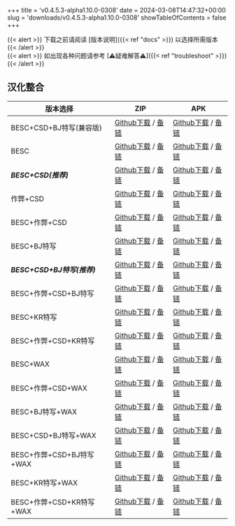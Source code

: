 
+++
title = 'v0.4.5.3-alpha1.10.0-0308'
date = 2024-03-08T14:47:32+00:00
slug = 'downloads/v0.4.5.3-alpha1.10.0-0308'
showTableOfContents = false
+++

{{< alert >}}
下载之前请阅读 [版本说明]({{< ref "docs" >}}) 以选择所需版本
{{< /alert >}}
<br>
{{< alert >}}
如出现各种问题请参考 [⚠疑难解答⚠]({{< ref "troubleshoot" >}})
{{< /alert >}}

## 汉化整合

|         版本选择          |                                                                                                                                                                              ZIP                                                                                                                                                                               |                                                                                                                                                                              APK                                                                                                                                                                               |
|---------------------------|----------------------------------------------------------------------------------------------------------------------------------------------------------------------------------------------------------------------------------------------------------------------------------------------------------------------------------------------------------------|----------------------------------------------------------------------------------------------------------------------------------------------------------------------------------------------------------------------------------------------------------------------------------------------------------------------------------------------------------------|
|BESC+CSD+BJ特写(兼容版)    |[Github下载](https://github.com/DoL-Lyra/Lyra/releases/download/v0.4.5.3-alpha1.10.0-0308/DoL-0.4.5.3-Lyra-a1.10.0-polyfill-besc-cheat-csd-sideviewbj-0308.zip ) / [备链](https://ghfast.top/https://github.com/DoL-Lyra/Lyra/releases/download/v0.4.5.3-alpha1.10.0-0308/DoL-0.4.5.3-Lyra-a1.10.0-polyfill-besc-cheat-csd-sideviewbj-0308.zip )|[Github下载](https://github.com/DoL-Lyra/Lyra/releases/download/v0.4.5.3-alpha1.10.0-0308/DoL-0.4.5.3-Lyra-a1.10.0-polyfill-besc-cheat-csd-sideviewbj-0308.apk ) / [备链](https://ghfast.top/https://github.com/DoL-Lyra/Lyra/releases/download/v0.4.5.3-alpha1.10.0-0308/DoL-0.4.5.3-Lyra-a1.10.0-polyfill-besc-cheat-csd-sideviewbj-0308.apk )|
|BESC                       |[Github下载](https://github.com/DoL-Lyra/Lyra/releases/download/v0.4.5.3-alpha1.10.0-0308/DoL-0.4.5.3-Lyra-a1.10.0-besc-0308.zip ) / [备链](https://ghfast.top/https://github.com/DoL-Lyra/Lyra/releases/download/v0.4.5.3-alpha1.10.0-0308/DoL-0.4.5.3-Lyra-a1.10.0-besc-0308.zip )                                                            |[Github下载](https://github.com/DoL-Lyra/Lyra/releases/download/v0.4.5.3-alpha1.10.0-0308/DoL-0.4.5.3-Lyra-a1.10.0-besc-0308.apk ) / [备链](https://ghfast.top/https://github.com/DoL-Lyra/Lyra/releases/download/v0.4.5.3-alpha1.10.0-0308/DoL-0.4.5.3-Lyra-a1.10.0-besc-0308.apk )                                                            |
|***BESC+CSD(推荐)***       |[Github下载](https://github.com/DoL-Lyra/Lyra/releases/download/v0.4.5.3-alpha1.10.0-0308/DoL-0.4.5.3-Lyra-a1.10.0-besc-csd-0308.zip ) / [备链](https://ghfast.top/https://github.com/DoL-Lyra/Lyra/releases/download/v0.4.5.3-alpha1.10.0-0308/DoL-0.4.5.3-Lyra-a1.10.0-besc-csd-0308.zip )                                                    |[Github下载](https://github.com/DoL-Lyra/Lyra/releases/download/v0.4.5.3-alpha1.10.0-0308/DoL-0.4.5.3-Lyra-a1.10.0-besc-csd-0308.apk ) / [备链](https://ghfast.top/https://github.com/DoL-Lyra/Lyra/releases/download/v0.4.5.3-alpha1.10.0-0308/DoL-0.4.5.3-Lyra-a1.10.0-besc-csd-0308.apk )                                                    |
|作弊+CSD                   |[Github下载](https://github.com/DoL-Lyra/Lyra/releases/download/v0.4.5.3-alpha1.10.0-0308/DoL-0.4.5.3-Lyra-a1.10.0-cheat-csd-0308.zip ) / [备链](https://ghfast.top/https://github.com/DoL-Lyra/Lyra/releases/download/v0.4.5.3-alpha1.10.0-0308/DoL-0.4.5.3-Lyra-a1.10.0-cheat-csd-0308.zip )                                                  |[Github下载](https://github.com/DoL-Lyra/Lyra/releases/download/v0.4.5.3-alpha1.10.0-0308/DoL-0.4.5.3-Lyra-a1.10.0-cheat-csd-0308.apk ) / [备链](https://ghfast.top/https://github.com/DoL-Lyra/Lyra/releases/download/v0.4.5.3-alpha1.10.0-0308/DoL-0.4.5.3-Lyra-a1.10.0-cheat-csd-0308.apk )                                                  |
|BESC+作弊+CSD              |[Github下载](https://github.com/DoL-Lyra/Lyra/releases/download/v0.4.5.3-alpha1.10.0-0308/DoL-0.4.5.3-Lyra-a1.10.0-besc-cheat-csd-0308.zip ) / [备链](https://ghfast.top/https://github.com/DoL-Lyra/Lyra/releases/download/v0.4.5.3-alpha1.10.0-0308/DoL-0.4.5.3-Lyra-a1.10.0-besc-cheat-csd-0308.zip )                                        |[Github下载](https://github.com/DoL-Lyra/Lyra/releases/download/v0.4.5.3-alpha1.10.0-0308/DoL-0.4.5.3-Lyra-a1.10.0-besc-cheat-csd-0308.apk ) / [备链](https://ghfast.top/https://github.com/DoL-Lyra/Lyra/releases/download/v0.4.5.3-alpha1.10.0-0308/DoL-0.4.5.3-Lyra-a1.10.0-besc-cheat-csd-0308.apk )                                        |
|BESC+BJ特写                |[Github下载](https://github.com/DoL-Lyra/Lyra/releases/download/v0.4.5.3-alpha1.10.0-0308/DoL-0.4.5.3-Lyra-a1.10.0-besc-sideviewbj-0308.zip ) / [备链](https://ghfast.top/https://github.com/DoL-Lyra/Lyra/releases/download/v0.4.5.3-alpha1.10.0-0308/DoL-0.4.5.3-Lyra-a1.10.0-besc-sideviewbj-0308.zip )                                      |[Github下载](https://github.com/DoL-Lyra/Lyra/releases/download/v0.4.5.3-alpha1.10.0-0308/DoL-0.4.5.3-Lyra-a1.10.0-besc-sideviewbj-0308.apk ) / [备链](https://ghfast.top/https://github.com/DoL-Lyra/Lyra/releases/download/v0.4.5.3-alpha1.10.0-0308/DoL-0.4.5.3-Lyra-a1.10.0-besc-sideviewbj-0308.apk )                                      |
|***BESC+CSD+BJ特写(推荐)***|[Github下载](https://github.com/DoL-Lyra/Lyra/releases/download/v0.4.5.3-alpha1.10.0-0308/DoL-0.4.5.3-Lyra-a1.10.0-besc-csd-sideviewbj-0308.zip ) / [备链](https://ghfast.top/https://github.com/DoL-Lyra/Lyra/releases/download/v0.4.5.3-alpha1.10.0-0308/DoL-0.4.5.3-Lyra-a1.10.0-besc-csd-sideviewbj-0308.zip )                              |[Github下载](https://github.com/DoL-Lyra/Lyra/releases/download/v0.4.5.3-alpha1.10.0-0308/DoL-0.4.5.3-Lyra-a1.10.0-besc-csd-sideviewbj-0308.apk ) / [备链](https://ghfast.top/https://github.com/DoL-Lyra/Lyra/releases/download/v0.4.5.3-alpha1.10.0-0308/DoL-0.4.5.3-Lyra-a1.10.0-besc-csd-sideviewbj-0308.apk )                              |
|BESC+作弊+CSD+BJ特写       |[Github下载](https://github.com/DoL-Lyra/Lyra/releases/download/v0.4.5.3-alpha1.10.0-0308/DoL-0.4.5.3-Lyra-a1.10.0-besc-cheat-csd-sideviewbj-0308.zip ) / [备链](https://ghfast.top/https://github.com/DoL-Lyra/Lyra/releases/download/v0.4.5.3-alpha1.10.0-0308/DoL-0.4.5.3-Lyra-a1.10.0-besc-cheat-csd-sideviewbj-0308.zip )                  |[Github下载](https://github.com/DoL-Lyra/Lyra/releases/download/v0.4.5.3-alpha1.10.0-0308/DoL-0.4.5.3-Lyra-a1.10.0-besc-cheat-csd-sideviewbj-0308.apk ) / [备链](https://ghfast.top/https://github.com/DoL-Lyra/Lyra/releases/download/v0.4.5.3-alpha1.10.0-0308/DoL-0.4.5.3-Lyra-a1.10.0-besc-cheat-csd-sideviewbj-0308.apk )                  |
|BESC+KR特写                |[Github下载](https://github.com/DoL-Lyra/Lyra/releases/download/v0.4.5.3-alpha1.10.0-0308/DoL-0.4.5.3-Lyra-a1.10.0-besc-sideviewkr-0308.zip ) / [备链](https://ghfast.top/https://github.com/DoL-Lyra/Lyra/releases/download/v0.4.5.3-alpha1.10.0-0308/DoL-0.4.5.3-Lyra-a1.10.0-besc-sideviewkr-0308.zip )                                      |[Github下载](https://github.com/DoL-Lyra/Lyra/releases/download/v0.4.5.3-alpha1.10.0-0308/DoL-0.4.5.3-Lyra-a1.10.0-besc-sideviewkr-0308.apk ) / [备链](https://ghfast.top/https://github.com/DoL-Lyra/Lyra/releases/download/v0.4.5.3-alpha1.10.0-0308/DoL-0.4.5.3-Lyra-a1.10.0-besc-sideviewkr-0308.apk )                                      |
|BESC+作弊+CSD+KR特写       |[Github下载](https://github.com/DoL-Lyra/Lyra/releases/download/v0.4.5.3-alpha1.10.0-0308/DoL-0.4.5.3-Lyra-a1.10.0-besc-cheat-csd-sideviewkr-0308.zip ) / [备链](https://ghfast.top/https://github.com/DoL-Lyra/Lyra/releases/download/v0.4.5.3-alpha1.10.0-0308/DoL-0.4.5.3-Lyra-a1.10.0-besc-cheat-csd-sideviewkr-0308.zip )                  |[Github下载](https://github.com/DoL-Lyra/Lyra/releases/download/v0.4.5.3-alpha1.10.0-0308/DoL-0.4.5.3-Lyra-a1.10.0-besc-cheat-csd-sideviewkr-0308.apk ) / [备链](https://ghfast.top/https://github.com/DoL-Lyra/Lyra/releases/download/v0.4.5.3-alpha1.10.0-0308/DoL-0.4.5.3-Lyra-a1.10.0-besc-cheat-csd-sideviewkr-0308.apk )                  |
|BESC+WAX                   |[Github下载](https://github.com/DoL-Lyra/Lyra/releases/download/v0.4.5.3-alpha1.10.0-0308/DoL-0.4.5.3-Lyra-a1.10.0-besc-wax-0308.zip ) / [备链](https://ghfast.top/https://github.com/DoL-Lyra/Lyra/releases/download/v0.4.5.3-alpha1.10.0-0308/DoL-0.4.5.3-Lyra-a1.10.0-besc-wax-0308.zip )                                                    |[Github下载](https://github.com/DoL-Lyra/Lyra/releases/download/v0.4.5.3-alpha1.10.0-0308/DoL-0.4.5.3-Lyra-a1.10.0-besc-wax-0308.apk ) / [备链](https://ghfast.top/https://github.com/DoL-Lyra/Lyra/releases/download/v0.4.5.3-alpha1.10.0-0308/DoL-0.4.5.3-Lyra-a1.10.0-besc-wax-0308.apk )                                                    |
|BESC+作弊+CSD+WAX          |[Github下载](https://github.com/DoL-Lyra/Lyra/releases/download/v0.4.5.3-alpha1.10.0-0308/DoL-0.4.5.3-Lyra-a1.10.0-besc-wax-cheat-csd-0308.zip ) / [备链](https://ghfast.top/https://github.com/DoL-Lyra/Lyra/releases/download/v0.4.5.3-alpha1.10.0-0308/DoL-0.4.5.3-Lyra-a1.10.0-besc-wax-cheat-csd-0308.zip )                                |[Github下载](https://github.com/DoL-Lyra/Lyra/releases/download/v0.4.5.3-alpha1.10.0-0308/DoL-0.4.5.3-Lyra-a1.10.0-besc-wax-cheat-csd-0308.apk ) / [备链](https://ghfast.top/https://github.com/DoL-Lyra/Lyra/releases/download/v0.4.5.3-alpha1.10.0-0308/DoL-0.4.5.3-Lyra-a1.10.0-besc-wax-cheat-csd-0308.apk )                                |
|BESC+BJ特写+WAX            |[Github下载](https://github.com/DoL-Lyra/Lyra/releases/download/v0.4.5.3-alpha1.10.0-0308/DoL-0.4.5.3-Lyra-a1.10.0-besc-wax-sideviewbj-0308.zip ) / [备链](https://ghfast.top/https://github.com/DoL-Lyra/Lyra/releases/download/v0.4.5.3-alpha1.10.0-0308/DoL-0.4.5.3-Lyra-a1.10.0-besc-wax-sideviewbj-0308.zip )                              |[Github下载](https://github.com/DoL-Lyra/Lyra/releases/download/v0.4.5.3-alpha1.10.0-0308/DoL-0.4.5.3-Lyra-a1.10.0-besc-wax-sideviewbj-0308.apk ) / [备链](https://ghfast.top/https://github.com/DoL-Lyra/Lyra/releases/download/v0.4.5.3-alpha1.10.0-0308/DoL-0.4.5.3-Lyra-a1.10.0-besc-wax-sideviewbj-0308.apk )                              |
|BESC+CSD+BJ特写+WAX        |[Github下载](https://github.com/DoL-Lyra/Lyra/releases/download/v0.4.5.3-alpha1.10.0-0308/DoL-0.4.5.3-Lyra-a1.10.0-besc-wax-csd-sideviewbj-0308.zip ) / [备链](https://ghfast.top/https://github.com/DoL-Lyra/Lyra/releases/download/v0.4.5.3-alpha1.10.0-0308/DoL-0.4.5.3-Lyra-a1.10.0-besc-wax-csd-sideviewbj-0308.zip )                      |[Github下载](https://github.com/DoL-Lyra/Lyra/releases/download/v0.4.5.3-alpha1.10.0-0308/DoL-0.4.5.3-Lyra-a1.10.0-besc-wax-csd-sideviewbj-0308.apk ) / [备链](https://ghfast.top/https://github.com/DoL-Lyra/Lyra/releases/download/v0.4.5.3-alpha1.10.0-0308/DoL-0.4.5.3-Lyra-a1.10.0-besc-wax-csd-sideviewbj-0308.apk )                      |
|BESC+作弊+CSD+BJ特写+WAX   |[Github下载](https://github.com/DoL-Lyra/Lyra/releases/download/v0.4.5.3-alpha1.10.0-0308/DoL-0.4.5.3-Lyra-a1.10.0-besc-wax-cheat-csd-sideviewbj-0308.zip ) / [备链](https://ghfast.top/https://github.com/DoL-Lyra/Lyra/releases/download/v0.4.5.3-alpha1.10.0-0308/DoL-0.4.5.3-Lyra-a1.10.0-besc-wax-cheat-csd-sideviewbj-0308.zip )          |[Github下载](https://github.com/DoL-Lyra/Lyra/releases/download/v0.4.5.3-alpha1.10.0-0308/DoL-0.4.5.3-Lyra-a1.10.0-besc-wax-cheat-csd-sideviewbj-0308.apk ) / [备链](https://ghfast.top/https://github.com/DoL-Lyra/Lyra/releases/download/v0.4.5.3-alpha1.10.0-0308/DoL-0.4.5.3-Lyra-a1.10.0-besc-wax-cheat-csd-sideviewbj-0308.apk )          |
|BESC+KR特写+WAX            |[Github下载](https://github.com/DoL-Lyra/Lyra/releases/download/v0.4.5.3-alpha1.10.0-0308/DoL-0.4.5.3-Lyra-a1.10.0-besc-wax-sideviewkr-0308.zip ) / [备链](https://ghfast.top/https://github.com/DoL-Lyra/Lyra/releases/download/v0.4.5.3-alpha1.10.0-0308/DoL-0.4.5.3-Lyra-a1.10.0-besc-wax-sideviewkr-0308.zip )                              |[Github下载](https://github.com/DoL-Lyra/Lyra/releases/download/v0.4.5.3-alpha1.10.0-0308/DoL-0.4.5.3-Lyra-a1.10.0-besc-wax-sideviewkr-0308.apk ) / [备链](https://ghfast.top/https://github.com/DoL-Lyra/Lyra/releases/download/v0.4.5.3-alpha1.10.0-0308/DoL-0.4.5.3-Lyra-a1.10.0-besc-wax-sideviewkr-0308.apk )                              |
|BESC+作弊+CSD+KR特写+WAX   |[Github下载](https://github.com/DoL-Lyra/Lyra/releases/download/v0.4.5.3-alpha1.10.0-0308/DoL-0.4.5.3-Lyra-a1.10.0-besc-wax-cheat-csd-sideviewkr-0308.zip ) / [备链](https://ghfast.top/https://github.com/DoL-Lyra/Lyra/releases/download/v0.4.5.3-alpha1.10.0-0308/DoL-0.4.5.3-Lyra-a1.10.0-besc-wax-cheat-csd-sideviewkr-0308.zip )          |[Github下载](https://github.com/DoL-Lyra/Lyra/releases/download/v0.4.5.3-alpha1.10.0-0308/DoL-0.4.5.3-Lyra-a1.10.0-besc-wax-cheat-csd-sideviewkr-0308.apk ) / [备链](https://ghfast.top/https://github.com/DoL-Lyra/Lyra/releases/download/v0.4.5.3-alpha1.10.0-0308/DoL-0.4.5.3-Lyra-a1.10.0-besc-wax-cheat-csd-sideviewkr-0308.apk )          |
